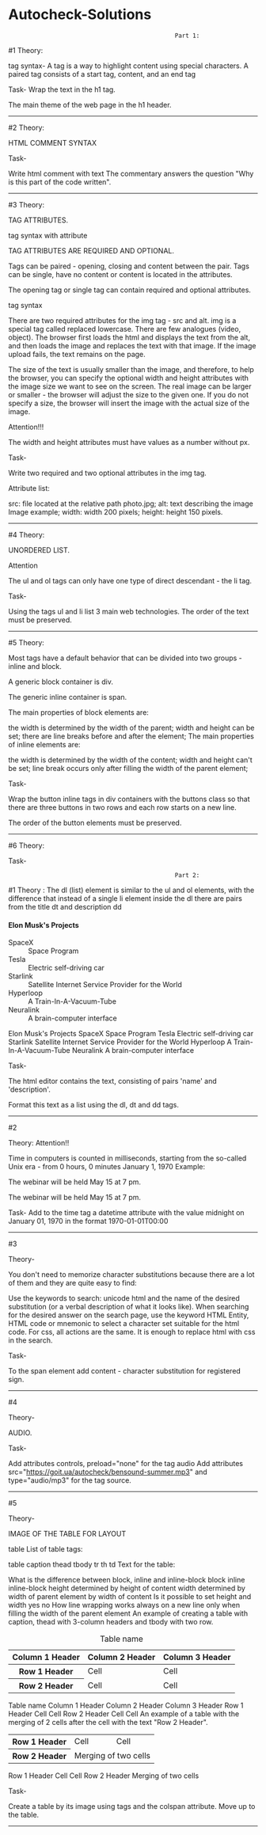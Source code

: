 # Autocheck-Solutions



                                                   Part 1:
                                                   
   #1 Theory: 
  
tag syntax-  A tag is a way to highlight content using special characters. A paired tag consists of a start tag, content, and an end tag
                                                                                                  
                                                   
Task-  Wrap the text in the h1 tag.

The main theme of the web page in the h1 header.           
______________________________________________________________________________________________________________________                            
                                                   
                                                   
  #2  Theory:
 
 HTML COMMENT SYNTAX

<!--  open the comment tag
    This is a comment in the HTML code 
close the comment tag --> 
  
  
  
  Task-
  
   Write html comment with text The commentary answers the question "Why is this part of the code written".
  ______________________________________________________________________________________________________________________
                                              
                                           
                                                   
                                                   
 #3 Theory:
 
 TAG ATTRIBUTES.

tag syntax with attribute

TAG ATTRIBUTES ARE REQUIRED AND OPTIONAL.

Tags can be paired - opening, closing and content between the pair. Tags can be single, have no content or content is located in the attributes.

The opening tag or single tag can contain required and optional attributes.

tag syntax

There are two required attributes for the img tag - src and alt. img is a special tag called replaced lowercase. There are few analogues (video, object). The browser first loads the html and displays the text from the alt, and then loads the image and replaces the text with that image. If the image upload fails, the text remains on the page.

The size of the text is usually smaller than the image, and therefore, to help the browser, you can specify the optional width and height attributes with the image size we want to see on the screen. The real image can be larger or smaller - the browser will adjust the size to the given one. If you do not specify a size, the browser will insert the image with the actual size of the image.

Attention!!!

The width and height attributes must have values as a number without px.
 
 


Task-
 
 Write two required and two optional attributes in the img tag.

Attribute list:

src: file located at the relative path photo.jpg;
alt: text describing the image Image example;
width: width 200 pixels;
height: height 150 pixels.                                           
______________________________________________________________________________________________________________________




#4    Theory:


UNORDERED LIST.

Attention

The ul and ol tags can only have one type of direct descendant - the li tag.



Task-

Using the tags ul and li list 3 main web technologies. The order of the text must be preserved.

______________________________________________________________________________________________________________________








#5    Theory:

Most tags have a default behavior that can be divided into two groups - inline and block.

A generic block container is div.

The generic inline container is span.

The main properties of block elements are:

the width is determined by the width of the parent;
width and height can be set;
there are line breaks before and after the element;
The main properties of inline elements are:

the width is determined by the width of the content;
width and height can't be set;
line break occurs only after filling the width of the parent element;




Task-

Wrap the button inline tags in div containers with the buttons class so that there are three buttons in two rows and each row starts on a new line.

The order of the button elements must be preserved.


______________________________________________________________________________________________________________________






#6   Theory:



Task-  















                                                   
                                                   
                                                   
                                                   
                                                   
                                                   
                                                   
                                                   
                                                   
                                                   Part 2:

#1 Theory  :
The dl (list) element is similar to the ul and ol elements, with the difference that instead of a single li element inside the dl there are pairs from the title dt and description dd

<h4>Elon Musk's Projects</h4>
<dl>
  <dt>SpaceX</dt>
  <dd>Space Program</dd>
  <dt>Tesla</dt> 
  <dd>Electric self-driving car</dd>
  <dt>Starlink</dt> 
  <dd>Satellite Internet Service Provider for the World</dd>
  <dt>Hyperloop</dt>
  <dd>A Train-In-A-Vacuum-Tube</dd>
  <dt>Neuralink</dt>
  <dd>A brain-computer interface</dd>
</dl>

Elon Musk's Projects
SpaceX
Space Program
Tesla
Electric self-driving car
Starlink
Satellite Internet Service Provider for the World
Hyperloop
A Train-In-A-Vacuum-Tube
Neuralink
A brain-computer interface


Task-

The html editor contains the text, consisting of pairs 'name' and 'description'.

Format this text as a list using the dl, dt and dd tags.
______________________________________________________________________________________________________________________




#2

Theory:    Attention!!

Time in computers is counted in milliseconds, starting from the so-called Unix era - from 0 hours, 0 minutes January 1, 1970
Example:

<p>The webinar will be held <time datetime="2021-05-15 19:00">May 15 at 7 pm</time>.</p>
The webinar will be held May 15 at 7 pm.



Task- 
Add to the time tag a datetime attribute with the value midnight on January 01, 1970 in the format 1970-01-01T00:00
______________________________________________________________________________________________________________________




#3

Theory-

You don't need to memorize character substitutions because there are a lot of them and they are quite easy to find:

Use the keywords to search: unicode html and the name of the desired substitution (or a verbal description of what it looks like).
When searching for the desired answer on the search page, use the keyword HTML Entity, HTML code or mnemonic to select a character set suitable for the html code.
For css, all actions are the same. It is enough to replace html with css in the search.


Task-

To the span element add content - character substitution for registered sign.

______________________________________________________________________________________________________________________





#4


Theory-   

AUDIO.



Task-

Add attributes controls, preload="none" for the tag audio
Add attributes src="https://goit.ua/autocheck/bensound-summer.mp3" and type="audio/mp3" for the tag source.

______________________________________________________________________________________________________________________



#5

Theory-


IMAGE OF THE TABLE FOR LAYOUT

table
List of table tags:

table
caption
thead
tbody
tr
th
td
Text for the table:

What is the difference between block, inline and inline-block
block
inline
inline-block
height determined
by height of content
width determined
by width of parent element
by width of content
Is it possible to set height and width
yes
no
How line wrapping works
always on a new line
only when filling the width of the parent element
An example of creating a table with caption, thead with 3-column headers and tbody with two row.

<table>
  <caption>
    Table name
  </caption>
  <thead>
    <tr>
      <th>Column 1 Header</th>
      <th>Column 2 Header</th>
      <th>Column 3 Header</th>
    </tr>
  </thead>
  <tbody>
    <tr>
      <th>Row 1 Header</th>
      <td>Cell</td>
      <td>Cell</td>
    </tr>
    <tr>
      <th>Row 2 Header</th>
      <td>Cell</td>
      <td>Cell</td>
    </tr>
  </tbody>
</table>
Table name
Column 1 Header	Column 2 Header	Column 3 Header
Row 1 Header	Cell	Cell
Row 2 Header	Cell	Cell
An example of a table with the merging of 2 cells after the cell with the text "Row 2 Header".

<table>
  <tr>
    <th>Row 1 Header</th>
    <td>Cell</td>
    <td>Cell</td>
  </tr>
  <tr>
    <th>Row 2 Header</th>
    <td colspan="2">Merging of two cells</td>
  </tr>
</table>
Row 1 Header	Cell	Cell
Row 2 Header	Merging of two cells




Task-

Create a table by its image using tags and the colspan attribute. Move up to the table.


______________________________________________________________________________________________________________________








